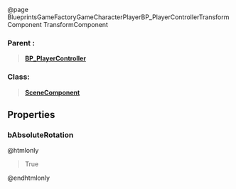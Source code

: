 @page BlueprintsGameFactoryGameCharacterPlayerBP_PlayerControllerTransformComponent TransformComponent
### Parent :
<b><a href="_blueprints_game_factory_game_character_player_b_p__player_controller.html"><blockquote>BP_PlayerController</blockquote></a></b>
### Class:
<b><a href="_class_script_scene_component.html"><blockquote>SceneComponent</blockquote></a></b>
## Properties
### bAbsoluteRotation
@htmlonly
<blockquote>True</blockquote>
@endhtmlonly

